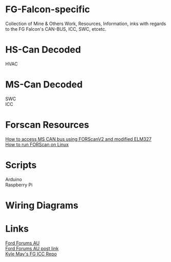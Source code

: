 # FG-Falcon-specific #
Collection of Mine & Others Work, Resources, Information, inks with regards to the FG Falcon's CAN-BUS, ICC, SWC, etcetc.


# HS-Can Decoded
HVAC  
# MS-Can Decoded
SWC  
ICC  
# Forscan Resources
[How to access MS CAN bus using FORScanV2 and modified ELM327](https://forscan.org/forum/viewtopic.php?f=4&t=4)   
[How to run FORScan on Linux](https://forscan.org/forum/viewtopic.php?f=4&t=6)    
# Scripts 
Arduino  
Raspberry Pi  

# Wiring Diagrams


# Links #
[Ford Forums AU](https://fordforums.com.au/)  
[Ford Forums AU post link](https://fordforums.com.au/showthread.php?t=11475851)  
[Kyle May's FG ICC Repo](https://github.com/KyleMay/Ford-FG-ICC)  




